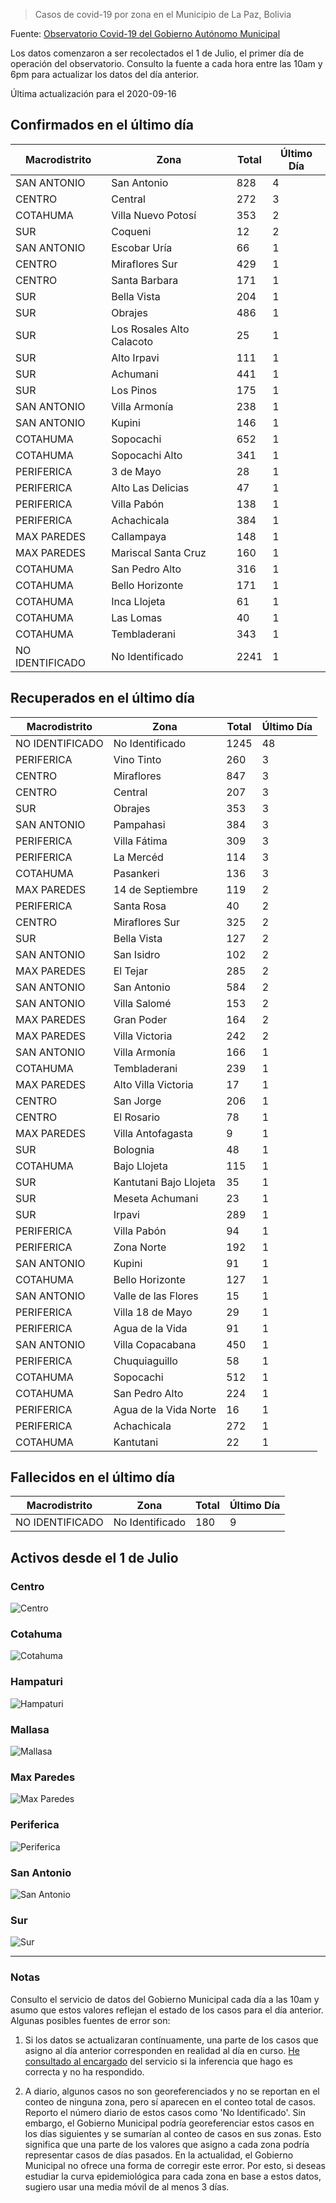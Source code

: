 > Casos de covid-19 por zona en el Municipio de La Paz, Bolivia

Fuente: [Observatorio Covid-19 del Gobierno Autónomo Municipal](http://observatoriocovid19.lapaz.bo/observatorio/index.php/datos-abiertos-covid)

Los datos comenzaron a ser recolectados el 1 de Julio, el primer día de operación del observatorio. Consulto la fuente a cada hora entre las 10am y 6pm para actualizar los datos del día anterior.

Última actualización para el 2020-09-16

## Confirmados en el último día

| Macrodistrito   | Zona                      |   Total |   Último Día |
|-----------------|---------------------------|---------|--------------|
| SAN ANTONIO     | San Antonio               |     828 |            4 |
| CENTRO          | Central                   |     272 |            3 |
| COTAHUMA        | Villa Nuevo Potosí        |     353 |            2 |
| SUR             | Coqueni                   |      12 |            2 |
| SAN ANTONIO     | Escobar Uría              |      66 |            1 |
| CENTRO          | Miraflores Sur            |     429 |            1 |
| CENTRO          | Santa Barbara             |     171 |            1 |
| SUR             | Bella Vista               |     204 |            1 |
| SUR             | Obrajes                   |     486 |            1 |
| SUR             | Los Rosales Alto Calacoto |      25 |            1 |
| SUR             | Alto Irpavi               |     111 |            1 |
| SUR             | Achumani                  |     441 |            1 |
| SUR             | Los Pinos                 |     175 |            1 |
| SAN ANTONIO     | Villa Armonía             |     238 |            1 |
| SAN ANTONIO     | Kupini                    |     146 |            1 |
| COTAHUMA        | Sopocachi                 |     652 |            1 |
| COTAHUMA        | Sopocachi Alto            |     341 |            1 |
| PERIFERICA      | 3 de Mayo                 |      28 |            1 |
| PERIFERICA      | Alto Las Delicias         |      47 |            1 |
| PERIFERICA      | Villa Pabón               |     138 |            1 |
| PERIFERICA      | Achachicala               |     384 |            1 |
| MAX PAREDES     | Callampaya                |     148 |            1 |
| MAX PAREDES     | Mariscal Santa Cruz       |     160 |            1 |
| COTAHUMA        | San Pedro Alto            |     316 |            1 |
| COTAHUMA        | Bello Horizonte           |     171 |            1 |
| COTAHUMA        | Inca Llojeta              |      61 |            1 |
| COTAHUMA        | Las Lomas                 |      40 |            1 |
| COTAHUMA        | Tembladerani              |     343 |            1 |
| NO IDENTIFICADO | No Identificado           |    2241 |            1 |

## Recuperados en el último día

| Macrodistrito   | Zona                   |   Total |   Último Día |
|-----------------|------------------------|---------|--------------|
| NO IDENTIFICADO | No Identificado        |    1245 |           48 |
| PERIFERICA      | Vino Tinto             |     260 |            3 |
| CENTRO          | Miraflores             |     847 |            3 |
| CENTRO          | Central                |     207 |            3 |
| SUR             | Obrajes                |     353 |            3 |
| SAN ANTONIO     | Pampahasi              |     384 |            3 |
| PERIFERICA      | Villa Fátima           |     309 |            3 |
| PERIFERICA      | La Mercéd              |     114 |            3 |
| COTAHUMA        | Pasankeri              |     136 |            3 |
| MAX PAREDES     | 14 de Septiembre       |     119 |            2 |
| PERIFERICA      | Santa Rosa             |      40 |            2 |
| CENTRO          | Miraflores Sur         |     325 |            2 |
| SUR             | Bella Vista            |     127 |            2 |
| SAN ANTONIO     | San Isidro             |     102 |            2 |
| MAX PAREDES     | El Tejar               |     285 |            2 |
| SAN ANTONIO     | San Antonio            |     584 |            2 |
| SAN ANTONIO     | Villa Salomé           |     153 |            2 |
| MAX PAREDES     | Gran Poder             |     164 |            2 |
| MAX PAREDES     | Villa Victoria         |     242 |            2 |
| SAN ANTONIO     | Villa Armonía          |     166 |            1 |
| COTAHUMA        | Tembladerani           |     239 |            1 |
| MAX PAREDES     | Alto Villa Victoria    |      17 |            1 |
| CENTRO          | San Jorge              |     206 |            1 |
| CENTRO          | El Rosario             |      78 |            1 |
| MAX PAREDES     | Villa Antofagasta      |       9 |            1 |
| SUR             | Bolognia               |      48 |            1 |
| COTAHUMA        | Bajo Llojeta           |     115 |            1 |
| SUR             | Kantutani Bajo Llojeta |      35 |            1 |
| SUR             | Meseta Achumani        |      23 |            1 |
| SUR             | Irpavi                 |     289 |            1 |
| PERIFERICA      | Villa Pabón            |      94 |            1 |
| PERIFERICA      | Zona Norte             |     192 |            1 |
| SAN ANTONIO     | Kupini                 |      91 |            1 |
| COTAHUMA        | Bello Horizonte        |     127 |            1 |
| SAN ANTONIO     | Valle de las Flores    |      15 |            1 |
| PERIFERICA      | Villa 18 de Mayo       |      29 |            1 |
| PERIFERICA      | Agua de la Vida        |      91 |            1 |
| SAN ANTONIO     | Villa Copacabana       |     450 |            1 |
| PERIFERICA      | Chuquiaguillo          |      58 |            1 |
| COTAHUMA        | Sopocachi              |     512 |            1 |
| COTAHUMA        | San Pedro Alto         |     224 |            1 |
| PERIFERICA      | Agua de la Vida Norte  |      16 |            1 |
| PERIFERICA      | Achachicala            |     272 |            1 |
| COTAHUMA        | Kantutani              |      22 |            1 |

## Fallecidos en el último día

| Macrodistrito   | Zona            |   Total |   Último Día |
|-----------------|-----------------|---------|--------------|
| NO IDENTIFICADO | No Identificado |     180 |            9 |

## Activos desde el 1 de Julio

### Centro

![Centro](plots/activos_centro.png)

### Cotahuma

![Cotahuma](plots/activos_cotahuma.png)

### Hampaturi

![Hampaturi](plots/activos_hampaturi.png)

### Mallasa

![Mallasa](plots/activos_mallasa.png)

### Max Paredes

![Max Paredes](plots/activos_max_paredes.png)

### Periferica

![Periferica](plots/activos_periferica.png)

### San Antonio

![San Antonio](plots/activos_san_antonio.png)

### Sur

![Sur](plots/activos_sur.png)

---

### Notas

Consulto el servicio de datos del Gobierno Municipal cada día a las 10am y asumo que estos valores reflejan el estado de los casos para el día anterior. Algunas posibles fuentes de error son:

1. Si los datos se actualizaran contínuamente, una parte de los casos que asigno al día anterior corresponden en realidad al día en curso. [He consultado al encargado](https://twitter.com/mauforonda/status/1278727234765959168) del servicio si la inferencia que hago es correcta y no ha respondido.

2. A diario, algunos casos no son georeferenciados y no se reportan en el conteo de ninguna zona, pero sí aparecen en el conteo total de casos. Reporto el número diario de estos casos como 'No Identificado'.  Sin embargo, el Gobierno Municipal podría georeferenciar estos casos en los días siguientes y se sumarían al conteo de casos en sus zonas. Esto significa que una parte de los valores que asigno a cada zona podría representar casos de días pasados. En la actualidad, el Gobierno Municipal no ofrece una forma de corregir este error. Por esto, si deseas estudiar la curva epidemiológica para cada zona en base a estos datos, sugiero usar una media móvil de al menos 3 días.